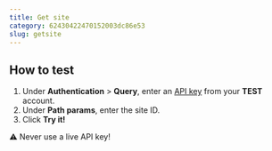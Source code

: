 ```yaml
---
title: Get site
category: 62430422470152003dc86e53
slug: getsite
---
```


## How to test

1. Under **Authentication** > **Query**, enter an [API key](/websites#site-id-api-key-and-security-code) from your **TEST** account.
2. Under **Path params**, enter the site ID.
3. Click **Try it!**

:warning: Never use a live API key!